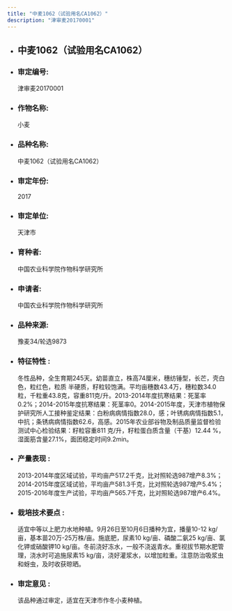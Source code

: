```yaml
---
title: "中麦1062（试验用名CA1062）"
description: "津审麦20170001"
---
```

* ## 中麦1062（试验用名CA1062）
* ###  审定编号:  
   津审麦20170001

*  ### 作物名称:  
   小麦

*   ###  品种名称: 
    中麦1062（试验用名CA1062）

*   ### 审定年份: 
    2017

*   ### 审定单位:  
    天津市

*   ### 育种者:  
    中国农业科学院作物科学研究所

*   ### 申请者:  
    中国农业科学院作物科学研究所

*   ### 品种来源:  
    豫麦34/轮选9873

*   ### 特征特性 : 
    冬性品种，全生育期245天。幼苗直立，株高74厘米，穗纺锤型，长芒，壳白色，粒红色，粒质 半硬质，籽粒较饱满。平均亩穗数43.4万，穗粒数34.0粒，千粒重43.8克，容重811克/升。2013-2014年度抗寒结果：死茎率0.2%；2014-2015年度抗寒结果：死茎率0。2014-2015年度，天津市植物保护研究所人工接种鉴定结果：白粉病病情指数28.0，感；叶锈病病情指数5.1，中抗；条锈病病情指数62.6，高感。2015年农业部谷物及制品质量监督检验测试中心检验结果：籽粒容重811 克/升，籽粒蛋白质含量（干基）12.44 %，湿面筋含量27.1%，面团稳定时间9.2min。

*   ### 产量表现 : 
    2013-2014年度区域试验，平均亩产517.2千克，比对照轮选987增产8.3%；2014-2015年度区域试验，平均亩产581.3千克，比对照轮选987增产5.4%；2015-2016年度生产试验，平均亩产565.7千克，比对照轮选987增产6.4%。

*   ### 栽培技术要点 : 
    适宜中等以上肥力水地种植。9月26日至10月6日播种为宜，播量10-12 kg/亩，基本苗20万-25万株/亩。施底肥，尿素10 kg/亩、磷酸二氨25 kg/亩、氯化钾或硝酸钾10 kg/亩。冬前浇好冻水，一般不浇返青水。重视拔节期水肥管理，浇水时可追施尿素15 kg/亩，浇好灌浆水，以增加粒重。注意防治吸浆虫和蚜虫，及时收获晾晒。

*   ### 审定意见 : 
    该品种通过审定，适宜在天津市作冬小麦种植。
